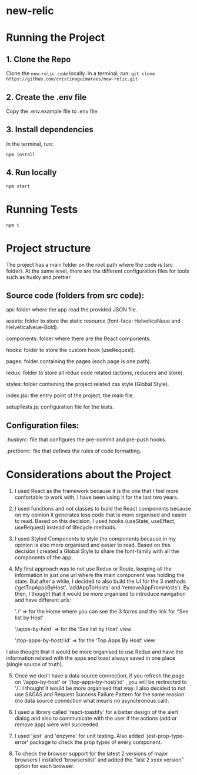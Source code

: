 # new-relic


# Running the Project
  
## 1. Clone the Repo
Clone the `new-relic code` locally. In a terminal, run:
  `git clone https://github.com/cristinaguimaraes/new-relic.git`
  
## 2. Create the .env file 
Copy the .env.example file to .env file 
    
## 3. Install dependencies
In the terminal, run:
```
npm install
```
## 4. Run locally
```
npm start
```

# Running Tests
```
npm t
```


# Project structure
The project has a main folder on the root path where the code is (src folder). At the same level, there are the different configuration files for tools such as husky and prettier.

## Source code (folders from src code):

api: folder where the app read the provided JSON file.

assets: folder to store the static resource (font-face: HelveticaNeue and HelveticaNeue-Bold).

components: folder where there are the React components.

hooks: folder to store the custom hook (useRequest).

pages: folder containing the pages (each page is one path).

redux: folder to store all redux code related (actions, reducers and store).

styles: folder containing the project related css style (Global Style).

index.jsx: the entry point of the project, the main file.

setupTests.js: configuration file for the tests.

## Configuration files:

.huskyrc: file that configures the pre-commit and pre-push hooks. 

.prettierrc: file that defines the rules of code formatting.


# Considerations about the Project

 1. I used React as the framework because it is the one that I feel more confortable to work with, I have been using it for the last two years.
 
 2. I used functions and not classes to build the React components because on my opinion it generates less code that is more organised and easier to read. Based on this decision, I used hooks (useState, useEffect, useRequest) instead of lifecycle methods.
 
 3. I used Styled Components to style the components because in my opinion is also more organised and easier to read. Based on this decision I created a Global Style to share the font-family with all the components of the app.

 4. My first approach was to not use Redux or Route, keeping all the information in just one url where the main component was holding the state. But after a while, I decided to also build the UI for the 3 methods (‘getTopAppsByHost’, ‘addAppToHosts’ and ’removeAppFromHosts’). By then, I thought that it would be more organised to introduce navigation and have different urls:
 
      './'  => for the Home where you can see the 3 forms and the link for ‘‘See list by Host’ 
  
      '/apps-by-host'  => for the ‘See list by Host’ view
  
      '/top-apps-by-host/:id' => for the ‘Top Apps By Host’ view
  
I also thought that it would be more organised to use Redux and have the information related with the apps and toast always saved in one place (single source of truth). 

  5. Once we don’t have a data source connection, if you refresh the page on '/apps-by-host' or '/top-apps-by-host/:id' , you will be redirected to '/'. I thought it would be more organised that way.
I also decided to not use SAGAS and Request Success Failure Pattern for the same reasion (no data source connection what means no asynchronous call).

  6. I used a library called 'react-toastify' for a better design of the alert dialog and also to communicate with the user if the actions (add or remove app) were well succeeded.
  
  7. I used 'jest' and 'enzyme' for unit testing. Also added 'jest-prop-type-error' package to check the prop types of every component. 
  
  8. To check the browser support for the latest 2 versions of major browsers I installed 'browserslist' and added the "last 2 xxxx version" option for each browser.
  
  
  


